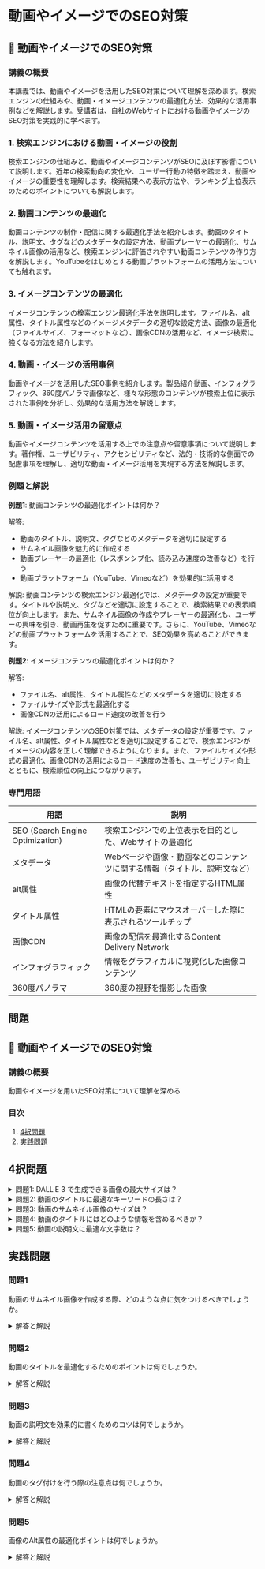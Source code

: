 # 動画やイメージでのSEO対策

## 📝 動画やイメージでのSEO対策

<a id="introduction"></a>
### 講義の概要

本講義では、動画やイメージを活用したSEO対策について理解を深めます。検索エンジンの仕組みや、動画・イメージコンテンツの最適化方法、効果的な活用事例などを解説します。受講者は、自社のWebサイトにおける動画やイメージのSEO対策を実践的に学べます。

<a id="topic1"></a>
### 1. 検索エンジンにおける動画・イメージの役割

検索エンジンの仕組みと、動画やイメージコンテンツがSEOに及ぼす影響について説明します。近年の検索動向の変化や、ユーザー行動の特徴を踏まえ、動画やイメージの重要性を理解します。検索結果への表示方法や、ランキング上位表示のためのポイントについても解説します。

<a id="topic2"></a>
### 2. 動画コンテンツの最適化

動画コンテンツの制作・配信に関する最適化手法を紹介します。動画のタイトル、説明文、タグなどのメタデータの設定方法、動画プレーヤーの最適化、サムネイル画像の活用など、検索エンジンに評価されやすい動画コンテンツの作り方を解説します。YouTubeをはじめとする動画プラットフォームの活用方法についても触れます。

<a id="topic3"></a>
### 3. イメージコンテンツの最適化

イメージコンテンツの検索エンジン最適化手法を説明します。ファイル名、alt属性、タイトル属性などのイメージメタデータの適切な設定方法、画像の最適化（ファイルサイズ、フォーマットなど）、画像CDNの活用など、イメージ検索に強くなる方法を紹介します。

<a id="topic4"></a>
### 4. 動画・イメージの活用事例

動画やイメージを活用したSEO事例を紹介します。製品紹介動画、インフォグラフィック、360度パノラマ画像など、様々な形態のコンテンツが検索上位に表示された事例を分析し、効果的な活用方法を解説します。

<a id="topic5"></a>
### 5. 動画・イメージ活用の留意点

動画やイメージコンテンツを活用する上での注意点や留意事項について説明します。著作権、ユーザビリティ、アクセシビリティなど、法的・技術的な側面での配慮事項を理解し、適切な動画・イメージ活用を実現する方法を解説します。

<a id="examples"></a>
### 例題と解説

**例題1**: 動画コンテンツの最適化ポイントは何か？

解答: 
- 動画のタイトル、説明文、タグなどのメタデータを適切に設定する
- サムネイル画像を魅力的に作成する
- 動画プレーヤーの最適化（レスポンシブ化、読み込み速度の改善など）を行う
- 動画プラットフォーム（YouTube、Vimeoなど）を効果的に活用する

解説:
動画コンテンツの検索エンジン最適化では、メタデータの設定が重要です。タイトルや説明文、タグなどを適切に設定することで、検索結果での表示順位が向上します。また、サムネイル画像の作成やプレーヤーの最適化も、ユーザーの興味を引き、動画再生を促すために重要です。さらに、YouTube、Vimeoなどの動画プラットフォームを活用することで、SEO効果を高めることができます。

**例題2**: イメージコンテンツの最適化ポイントは何か？

解答:
- ファイル名、alt属性、タイトル属性などのメタデータを適切に設定する
- ファイルサイズや形式を最適化する
- 画像CDNの活用によるロード速度の改善を行う

解説:
イメージコンテンツのSEO対策では、メタデータの設定が重要です。ファイル名、alt属性、タイトル属性などを適切に設定することで、検索エンジンがイメージの内容を正しく理解できるようになります。また、ファイルサイズや形式の最適化、画像CDNの活用によるロード速度の改善も、ユーザビリティ向上とともに、検索順位の向上につながります。

<a id="glossary"></a>
### 専門用語

| 用語 | 説明 |
| --- | --- |
| SEO (Search Engine Optimization) | 検索エンジンでの上位表示を目的とした、Webサイトの最適化 |
| メタデータ | Webページや画像・動画などのコンテンツに関する情報（タイトル、説明文など） |
| alt属性 | 画像の代替テキストを指定するHTML属性 |
| タイトル属性 | HTMLの要素にマウスオーバーした際に表示されるツールチップ |
| 画像CDN | 画像の配信を最適化するContent Delivery Network |
| インフォグラフィック | 情報をグラフィカルに視覚化した画像コンテンツ |
| 360度パノラマ | 360度の視野を撮影した画像 |

## 問題

## 📝 動画やイメージでのSEO対策

<a id="introduction"></a>
### 講義の概要
動画やイメージを用いたSEO対策について理解を深める

### 目次
1. [4択問題](#multiple-choice-questions)
2. [実践問題](#practice-problems)

<a id="multiple-choice-questions"></a>
## 4択問題

<details>
<summary>問題1: DALL·E 3 で生成できる画像の最大サイズは？</summary>

- a. 512x512
- b. 1024x1024 
- c. 1792x1792
- d. 2048x2048

<details>
<summary>回答と解説</summary>

回答: b. 1024x1024

DALL·E 3 では、1024x1024, 1024x1792, 1792x1024 の3つのサイズから選択できます。最大サイズは 1792x1024 です。
</details>
</details>

<details>
<summary>問題2: 動画のタイトルに最適なキーワードの長さは？</summary>

- a. 5文字以内
- b. 10文字以内
- c. 15文字以内
- d. 20文字以内

<details>
<summary>回答と解説</summary>

回答: c. 15文字以内

動画のタイトルに最適なキーワードの長さは15文字以内が推奨されています。これは検索エンジンの表示に適した長さで、ユーザーにも分かりやすいタイトルを作れます。
</details>
</details>

<details>
<summary>問題3: 動画のサムネイル画像のサイズは？</summary>

- a. 120x90
- b. 160x90
- c. 320x180
- d. 640x360

<details>
<summary>回答と解説</summary>

回答: c. 320x180

動画のサムネイル画像の推奨サイズは320x180ピクセルです。これは YouTube や Vimeo などの主要な動画プラットフォームで最適に表示されるサイズです。
</details>
</details>

<details>
<summary>問題4: 動画のタイトルにはどのような情報を含めるべきか？</summary>

- a. キーワードのみ
- b. キーワードと動画の概要
- c. キーワード、動画の概要、チャンネル名
- d. キーワード、動画の概要、チャンネル名、動画の長さ

<details>
<summary>回答と解説</summary>

回答: d. キーワード、動画の概要、チャンネル名、動画の長さ

動画のタイトルには、キーワード、動画の概要、チャンネル名、動画の長さなどの情報を含めることが推奨されています。これにより、ユーザーに動画の内容をわかりやすく伝えることができます。
</details>
</details>

<details>
<summary>問題5: 動画の説明文に最適な文字数は？</summary>

- a. 100文字以内
- b. 200文字以内
- c. 300文字以内
- d. 500文字以内

<details>
<summary>回答と解説</summary>

回答: b. 200文字以内

動画の説明文に最適な文字数は200文字以内が推奨されています。これは検索エンジンの表示に適した長さで、ユーザーにも簡潔に動画の内容を伝えることができます。
</details>
</details>

<a id="practice-problems"></a>
## 実践問題

### 問題1
動画のサムネイル画像を作成する際、どのような点に気をつけるべきでしょうか。

<details>
<summary>解答と解説</summary>

動画のサムネイル画像を作成する際は以下の点に気をつける必要があります:

- 推奨サイズ(320x180ピクセル)を使用する
- 動画の内容を視覚的に表現する
- 文字を含める場合は簡潔にする
- 色合いや配色に気をつける
- 他の動画と差別化できるデザインにする

これらの点に留意することで、ユーザーの注目を引き、クリック率を高めることができます。
</details>

### 問題2
動画のタイトルを最適化するためのポイントは何でしょうか。

<details>
<summary>解答と解説</summary>

動画のタイトルを最適化するためのポイントは以下の通りです:

- キーワードを15文字以内で含める
- 動画の内容を簡潔に表現する
- ユーザーの興味を引く表現を使う
- チャンネル名を含める
- 動画の長さを表示する

これらの要素を組み合わせることで、検索結果での表示が良くなり、ユーザーの関心を引くタイトルを作成できます。
</details>

### 問題3
動画の説明文を効果的に書くためのコツは何でしょうか。

<details>
<summary>解答と解説</summary>

動画の説明文を効果的に書くためのコツは以下の通りです:

- 200文字以内に収める
- 動画の内容を簡潔に説明する
- 動画の特徴や付加価値を強調する
- キーワードを適切に含める
- 読みやすい文章構造にする
- 関連動画へのリンクを追加する

これらのポイントを意識することで、ユーザーの関心を引き、動画の検索順位の向上につなげることができます。
</details>

### 問題4
動画のタグ付けを行う際の注意点は何でしょうか。

<details>
<summary>解答と解説</summary>

動画のタグ付けを行う際の注意点は以下の通りです:

- 関連性の高いキーワードを選ぶ
- 一般的な単語よりも具体的な単語を使う
- 長すぎるタグは避ける(3-4単語程度が適切)
- 動画の内容を正確に表すタグを選ぶ
- 人気のあるタグを組み合わせる
- 競合他社のタグも参考にする

これらの点に留意することで、動画がより適切に検索されるようになります。
</details>

### 問題5
画像のAlt属性の最適化ポイントは何でしょうか。

<details>
<summary>解答と解説</summary>

画像のAlt属性の最適化ポイントは以下の通りです:

- 画像の内容を簡潔に説明する
- キ